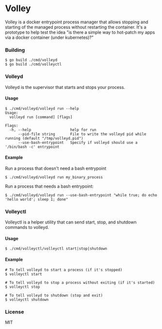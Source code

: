 Volley
======

Volley is a docker entrypoint process manager that allows stopping and starting of the managed process without restarting the container. It's a prototype to help test the idea "is there a simple way to hot-patch my apps via a docker container (under kubernetes)?"

### Building

```
$ go build ./cmd/volleyd
$ go build ./cmd/volleyctl
```

### Volleyd

Volleyd is the supervisor that starts and stops your process.

#### Usage

```
$ ./cmd/volleyd/volleyd run --help
Usage:
  volleyd run [command] [flags]

Flags:
  -h, --help                  help for run
      --pid-file string       File to write the volleyd pid while running (default "/tmp/volleyd.pid")
      --use-bash-entrypoint   Specify if volleyd should use a '/bin/bash -c' entrypoint
```

#### Example

Run a process that doesn't need a bash entrypoint

```
$ ./cmd/volleyd/volleyd run my_binary_process
```

Run a process that needs a bash entrypoint:

```
$ ./cmd/volleyd/volleyd run --use-bash-entrypoint "while true; do echo 'hello world'; sleep 1; done"
```


### Volleyctl

Volleyctl is a helper utility that can send start, stop, and shutdown commands to volleyd.

#### Usage

```
$ ./cmd/volleyctl/volleyctl start|stop|shutdown
```

#### Example

```
# To tell volleyd to start a process (if it's stopped)
$ volleyctl start

# To tell volleyd to stop a process without exiting (if it's started)
$ volleyctl stop

# To tell volleyd to shutdown (stop and exit)
$ volleyctl shutdown
```

### License

MIT
